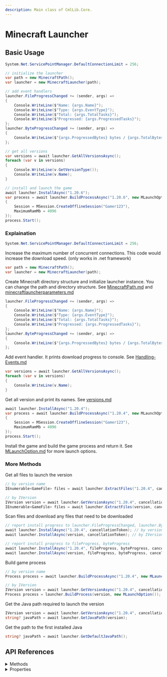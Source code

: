 ```yaml
---
description: Main class of CmlLib.Core.
---
```


# Minecraft Launcher

## Basic Usage

```csharp
System.Net.ServicePointManager.DefaultConnectionLimit = 256;

// initialize the launcher
var path = new MinecraftPath();
var launcher = new MinecraftLauncher(path);

// add event handlers
launcher.FileProgressChanged += (sender, args) =>
{
    Console.WriteLine($"Name: {args.Name}");
    Console.WriteLine($"Type: {args.EventType}");
    Console.WriteLine($"Total: {args.TotalTasks}");
    Console.WriteLine($"Progressed: {args.ProgressedTasks}");
};
launcher.ByteProgressChanged += (sender, args) =>
{
    Console.WriteLine($"{args.ProgressedBytes} bytes / {args.TotalBytes} bytes");
};

// get all versions
var versions = await launcher.GetAllVersionsAsync();
foreach (var v in versions)
{
    Console.WriteLine(v.GetVersionType());
    Console.WriteLine(v.Name);
}

// install and launch the game
await launcher.InstallAsync("1.20.6");
var process = await launcher.BuildProcessAsync("1.20.6", new MLaunchOption
{
    Session = MSession.CreateOfflineSession("Gamer123"),
    MaximumRamMb = 4096
});
process.Start();
```

### Explaination

```csharp
System.Net.ServicePointManager.DefaultConnectionLimit = 256;
```

Increase the maximum number of concurrent connections. This code would increase the download speed.
(only works in .net framework)

```csharp
var path = new MinecraftPath();
var launcher = new MinecraftLauncher(path);
```

Create Minecraft directory structure and initialize launcher instance. You can change the path and directory structure. See [MinecraftPath.md](MinecraftPath.md "mention") and [minecraftlauncherparameters.md](../more-apis/minecraftlauncherparameters.md "mention")

```csharp
launcher.FileProgressChanged += (sender, args) =>
{
    Console.WriteLine($"Name: {args.Name}");
    Console.WriteLine($"Type: {args.EventType}");
    Console.WriteLine($"Total: {args.TotalTasks}");
    Console.WriteLine($"Progressed: {args.ProgressedTasks}");
};
launcher.ByteProgressChanged += (sender, args) =>
{
    Console.WriteLine($"{args.ProgressedBytes} bytes / {args.TotalBytes} bytes");
};
```

Add event handler. It prints download progress to console. See [Handling-Events.md](Handling-Events.md "mention")

```csharp
var versions = await launcher.GetAllVersionsAsync();
foreach (var v in versions)
{
    Console.WriteLine(v.Name);
}
```

Get all version and print its names. See [versions.md](versions.md "mention")

```csharp
await launcher.InstallAsync("1.20.4");
var process = await launcher.BuildProcessAsync("1.20.4", new MLaunchOption
{
    Session = MSession.CreateOfflineSession("Gamer123"),
    MaximumRamMb = 4096
});
process.Start();
```

Install the game and build the game process and return it. See [MLaunchOption.md](MLaunchOption.md "mention") for more launch options.

### More Methods <a href="#undefined-2" id="undefined-2"></a>

Get all files to launch the version

```csharp
// by version name
IEnumerable<GameFile> files = await launcher.ExtractFiles("1.20.4", cancellationToken);
```

```csharp
// by IVersion 
IVersion version = await launcher.GetVersionAsync("1.20.4", cancellationToken);
IEnumerable<GameFile> files = await launcher.ExtractFiles(version, cancellationToken);
```

Scan files and download any files that need to be downloaded

```csharp
// report install progress to launcher.FileProgressChanged, launcher.ByteProgressChanged
await launcher.InstallAsync("1.20.4", cancellationToken); // by version name
await launcher.InstallAsync(version, cancellationToken); // by IVersion 

// report install progress to fileProgress, byteProgress
await launcher.InstallAsync("1.20.4", fileProgress, byteProgress, cancellationToken); // by version name 
await launcher.InstallAsync(version, fileProgress, byteProgress, cancellationToken); // by IVersion 
```

Build game process

```csharp
// by version name
Process process = await launcher.BuildProcessAsync("1.20.4", new MLaunchOption(), cancellationTokene);
```

```csharp
// by IVersion
IVersion version = await launcher.GetVersionAsync("1.20.4", cancellationToken);
Process process = launcher.BuildProcess(version, new MLaunchOption());
```

Get the Java path required to launch the version

```csharp
IVersion version = await launcher.GetVersionAsync("1.20.4", cancellationToken);
string? javaPath = await launcher.GetJavaPath(version);
```

Get the path to the first installed Java

```csharp
string? javaPath = await launcher.GetDefaultJavaPath();
```

## API References

<details>

<summary>Methods</summary>

**ValueTask InstallAndBuildProcessAsync(string versionName, MLaunchOption launchOption, CancellationToken cancellationToken = default)**

Install `versionName` and build process.

</details>

<details>

<summary>Properties</summary>

**MinecraftPath**

_Type: MinecraftPath_

</details>

